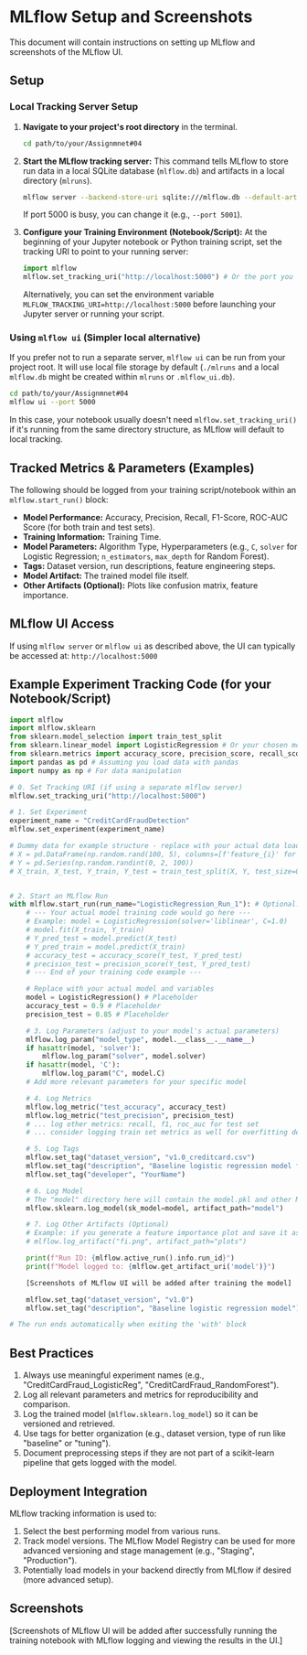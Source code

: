 # MLflow Setup and Screenshots

This document will contain instructions on setting up MLflow and screenshots of the MLflow UI.

## Setup

### Local Tracking Server Setup

1.  **Navigate to your project's root directory** in the terminal.
    ```bash
    cd path/to/your/Assignmnet#04
    ```

2.  **Start the MLflow tracking server:**
    This command tells MLflow to store run data in a local SQLite database (`mlflow.db`) and artifacts in a local directory (`mlruns`).
    ```bash
    mlflow server --backend-store-uri sqlite:///mlflow.db --default-artifact-root ./mlruns --host 0.0.0.0 --port 5000
    ```
    If port 5000 is busy, you can change it (e.g., `--port 5001`).

3.  **Configure your Training Environment (Notebook/Script):**
    At the beginning of your Jupyter notebook or Python training script, set the tracking URI to point to your running server:
    ```python
    import mlflow
    mlflow.set_tracking_uri("http://localhost:5000") # Or the port you chose
    ```
    Alternatively, you can set the environment variable `MLFLOW_TRACKING_URI=http://localhost:5000` before launching your Jupyter server or running your script.

### Using `mlflow ui` (Simpler local alternative)
If you prefer not to run a separate server, `mlflow ui` can be run from your project root. It will use local file storage by default (`./mlruns` and a local `mlflow.db` might be created within `mlruns` or `.mlflow_ui.db`).
```bash
cd path/to/your/Assignmnet#04
mlflow ui --port 5000
```
In this case, your notebook usually doesn't need `mlflow.set_tracking_uri()` if it's running from the same directory structure, as MLflow will default to local tracking.

## Tracked Metrics & Parameters (Examples)

The following should be logged from your training script/notebook within an `mlflow.start_run()` block:

-   **Model Performance:** Accuracy, Precision, Recall, F1-Score, ROC-AUC Score (for both train and test sets).
-   **Training Information:** Training Time.
-   **Model Parameters:** Algorithm Type, Hyperparameters (e.g., `C`, `solver` for Logistic Regression; `n_estimators`, `max_depth` for Random Forest).
-   **Tags:** Dataset version, run descriptions, feature engineering steps.
-   **Model Artifact:** The trained model file itself.
-   **Other Artifacts (Optional):** Plots like confusion matrix, feature importance.

## MLflow UI Access

If using `mlflow server` or `mlflow ui` as described above, the UI can typically be accessed at: `http://localhost:5000`

## Example Experiment Tracking Code (for your Notebook/Script)

```python
import mlflow
import mlflow.sklearn
from sklearn.model_selection import train_test_split
from sklearn.linear_model import LogisticRegression # Or your chosen model
from sklearn.metrics import accuracy_score, precision_score, recall_score, f1_score # etc.
import pandas as pd # Assuming you load data with pandas
import numpy as np # For data manipulation

# 0. Set Tracking URI (if using a separate mlflow server)
mlflow.set_tracking_uri("http://localhost:5000")

# 1. Set Experiment
experiment_name = "CreditCardFraudDetection"
mlflow.set_experiment(experiment_name)

# Dummy data for example structure - replace with your actual data loading and splitting
# X = pd.DataFrame(np.random.rand(100, 5), columns=[f'feature_{i}' for i in range(5)])
# Y = pd.Series(np.random.randint(0, 2, 100))
# X_train, X_test, Y_train, Y_test = train_test_split(X, Y, test_size=0.2, random_state=42)


# 2. Start an MLflow Run
with mlflow.start_run(run_name="LogisticRegression_Run_1"): # Optional: give your run a name
    # --- Your actual model training code would go here ---
    # Example: model = LogisticRegression(solver='liblinear', C=1.0)
    # model.fit(X_train, Y_train)
    # Y_pred_test = model.predict(X_test)
    # Y_pred_train = model.predict(X_train)
    # accuracy_test = accuracy_score(Y_test, Y_pred_test)
    # precision_test = precision_score(Y_test, Y_pred_test)
    # --- End of your training code example ---

    # Replace with your actual model and variables
    model = LogisticRegression() # Placeholder
    accuracy_test = 0.9 # Placeholder
    precision_test = 0.85 # Placeholder

    # 3. Log Parameters (adjust to your model's actual parameters)
    mlflow.log_param("model_type", model.__class__.__name__)
    if hasattr(model, 'solver'):
        mlflow.log_param("solver", model.solver)
    if hasattr(model, 'C'):
        mlflow.log_param("C", model.C)
    # Add more relevant parameters for your specific model

    # 4. Log Metrics
    mlflow.log_metric("test_accuracy", accuracy_test)
    mlflow.log_metric("test_precision", precision_test)
    # ... log other metrics: recall, f1, roc_auc for test set
    # ... consider logging train set metrics as well for overfitting detection

    # 5. Log Tags
    mlflow.set_tag("dataset_version", "v1.0_creditcard.csv")
    mlflow.set_tag("description", "Baseline logistic regression model from notebook.")
    mlflow.set_tag("developer", "YourName")

    # 6. Log Model
    # The "model" directory here will contain the model.pkl and other MLflow model info
    mlflow.sklearn.log_model(sk_model=model, artifact_path="model")

    # 7. Log Other Artifacts (Optional)
    # Example: if you generate a feature importance plot and save it as "fi.png"
    # mlflow.log_artifact("fi.png", artifact_path="plots")

    print(f"Run ID: {mlflow.active_run().info.run_id}")
    print(f"Model logged to: {mlflow.get_artifact_uri('model')}")

    [Screenshots of MLflow UI will be added after training the model]

    mlflow.set_tag("dataset_version", "v1.0")
    mlflow.set_tag("description", "Baseline logistic regression model")

# The run ends automatically when exiting the 'with' block

```

## Best Practices

1.  Always use meaningful experiment names (e.g., "CreditCardFraud_LogisticReg", "CreditCardFraud_RandomForest").
2.  Log all relevant parameters and metrics for reproducibility and comparison.
3.  Log the trained model (`mlflow.sklearn.log_model`) so it can be versioned and retrieved.
4.  Use tags for better organization (e.g., dataset version, type of run like "baseline" or "tuning").
5.  Document preprocessing steps if they are not part of a scikit-learn pipeline that gets logged with the model.

## Deployment Integration

MLflow tracking information is used to:
1.  Select the best performing model from various runs.
2.  Track model versions. The MLflow Model Registry can be used for more advanced versioning and stage management (e.g., "Staging", "Production").
3.  Potentially load models in your backend directly from MLflow if desired (more advanced setup).

## Screenshots

[Screenshots of MLflow UI will be added after successfully running the training notebook with MLflow logging and viewing the results in the UI.]
